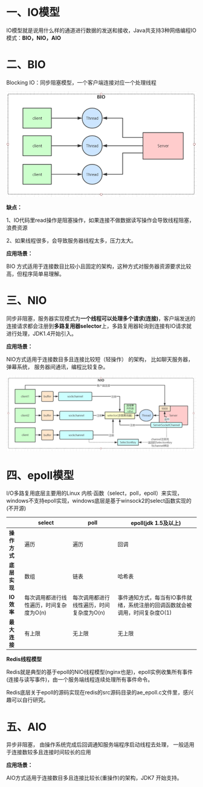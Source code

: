 # 一、**IO模型**

IO模型就是说用什么样的通道进行数据的发送和接收，Java共支持3种网络编程IO模式：**BIO，NIO，AIO**

# 二、BIO

Blocking IO：同步阻塞模型，一个客户端连接对应一个处理线程

![c1](img/c1.png)

**缺点：**

1、IO代码里read操作是阻塞操作，如果连接不做数据读写操作会导致线程阻塞，浪费资源

2、如果线程很多，会导致服务器线程太多，压力太大。

**应用场景：**

BIO 方式适用于连接数目比较小且固定的架构，这种方式对服务器资源要求比较高，但程序简单易理解。



# 三、NIO

同步非阻塞，服务器实现模式为**一个线程可以处理多个请求(连接)**，客户端发送的连接请求都会注册到**多路复用器selector**上，多路复用器轮询到连接有IO请求就进行处理，JDK1.4开始引入。

**应用场景：**

NIO方式适用于连接数目多且连接比较短（轻操作） 的架构， 比如聊天服务器， 弹幕系统， 服务器间通讯，编程比较复杂。

![c2](img/c2.png)



# 四、epoll模型

I/O多路复用底层主要用的Linux 内核·函数（select，poll，epoll）来实现，windows不支持epoll实现，windows底层是基于winsock2的select函数实现的(不开源)

|              | **select**                               | **poll**                                 | **epoll(jdk 1.5及以上)**                                     |
| ------------ | ---------------------------------------- | ---------------------------------------- | ------------------------------------------------------------ |
| **操作方式** | 遍历                                     | 遍历                                     | 回调                                                         |
| **底层实现** | 数组                                     | 链表                                     | 哈希表                                                       |
| **IO效率**   | 每次调用都进行线性遍历，时间复杂度为O(n) | 每次调用都进行线性遍历，时间复杂度为O(n) | 事件通知方式，每当有IO事件就绪，系统注册的回调函数就会被调用，时间复杂度O(1) |
| **最大连接** | 有上限                                   | 无上限                                   | 无上限                                                       |

**Redis线程模型**

Redis就是典型的基于epoll的NIO线程模型(nginx也是)，epoll实例收集所有事件(连接与读写事件)，由一个服务端线程连续处理所有事件命令。

Redis底层关于epoll的源码实现在redis的src源码目录的ae_epoll.c文件里，感兴趣可以自行研究。



# 五、AIO

异步非阻塞， 由操作系统完成后回调通知服务端程序启动线程去处理， 一般适用于连接数较多且连接时间较长的应用

**应用场景：**

AIO方式适用于连接数目多且连接比较长(重操作)的架构，JDK7 开始支持。